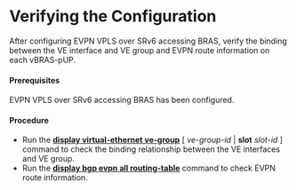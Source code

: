 Verifying the Configuration
===========================

After configuring EVPN VPLS over SRv6 accessing BRAS, verify the binding between the VE interface and VE group and EVPN route information on each vBRAS-pUP.

#### Prerequisites

EVPN VPLS over SRv6 accessing BRAS has been configured.


#### Procedure

* Run the [**display virtual-ethernet ve-group**](cmdqueryname=display+virtual-ethernet+ve-group) [ *ve-group-id* | **slot** *slot-id* ] command to check the binding relationship between the VE interfaces and VE group.
* Run the [**display bgp evpn all routing-table**](cmdqueryname=display+bgp+evpn+all+routing-table) command to check EVPN route information.